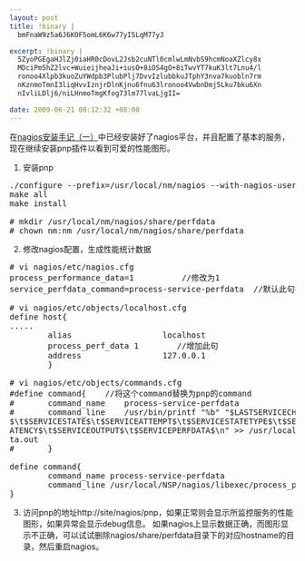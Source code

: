 ```yaml
--- 
layout: post
title: !binary |
  bmFnaW9z5a6J6KOF5omL6K6w77yI5LqM77yJ

excerpt: !binary |
  5ZyoPGEgaHJlZj0iaHR0cDovL2Jsb2cuNTl0cmlwLmNvbS9hcmNoaXZlcy8x
  MDciPm5hZ2lvc+WuieijheaJi+iusO+8iOS4gO+8iTwvYT7kuK3lt7Lnu4/l
  ronoo4Xlpb3kuoZuYWdpb3PlubPlj7DvvIzlubbkuJTphY3nva7kuobln7rm
  nKznmoTmnI3liqHvvIznjrDlnKjnu6fnu63lronoo4VwbnDmj5Lku7bku6Xn
  nIvliLDlj6/niLHnmoTmgKfog73lm77lvaLjgII=

date: 2009-06-21 08:12:32 +08:00
---
```

在<a href="http://blog.59trip.com/archives/107">nagios安装手记（一）</a>中已经安装好了nagios平台，并且配置了基本的服务，现在继续安装pnp插件以看到可爱的性能图形。

1. 安装pnp
<pre class=php name=code>./configure --prefix=/usr/local/nm/nagios --with-nagios-user=nm --with-nagios-group=nm --datarootdir=/usr/local/nm/nagios/share/pnp --with-perfdata-dir=/usr/local/nm/nagios/share/perfdata/
make all
make install

# mkdir /usr/local/nm/nagios/share/perfdata
# chown nm:nm /usr/local/nm/nagios/share/perfdata</pre>
<!--more-->
2. 修改nagios配置，生成性能统计数据
<pre class=php name=code># vi nagios/etc/nagios.cfg
process_performance_data=1          //修改为1
service_perfdata_command=process-service-perfdata  //默认此句被注释掉了

# vi nagios/etc/objects/localhost.cfg
define host{
.....
        alias                   localhost
        process_perf_data 1        //增加此句
        address                 127.0.0.1
        }

# vi nagios/etc/objects/commands.cfg
#define command{    //将这个command替换为pnp的command
#       command_name    process-service-perfdata
#       command_line    /usr/bin/printf "%b" "$LASTSERVICECHECK$\t$HOSTNAME$\t$SERVICEDESC
$\t$SERVICESTATE$\t$SERVICEATTEMPT$\t$SERVICESTATETYPE$\t$SERVICEEXECUTIONTIME$\t$SERVICEL
ATENCY$\t$SERVICEOUTPUT$\t$SERVICEPERFDATA$\n" >> /usr/local/NSP/nagios/var/service-perfda
ta.out
#       }

define command{
        command_name process-service-perfdata
        command_line /usr/local/NSP/nagios/libexec/process_perfdata.pl
}</pre>

3. 访问pnp的地址http://site/nagios/pnp，如果正常则会显示所监控服务的性能图形，如果异常会显示debug信息。
如果nagios上显示数据正确，而图形显示不正确，可以试试删除nagios/share/perfdata目录下的对应hostname的目录，然后重启nagios。


